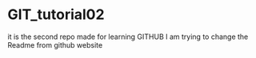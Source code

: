 GIT_tutorial02
==============

it is the second repo made for learning GITHUB
I am trying to change the Readme from github website
